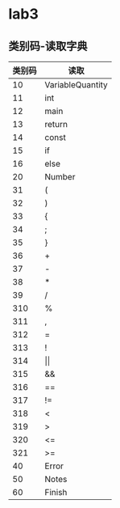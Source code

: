 # lab3

## 类别码-读取字典

| 类别码 | 读取             |
| ------ | ---------------- |
| 10     | VariableQuantity |
| 11     | int              |
| 12     | main             |
| 13     | return           |
| 14     | const            |
| 15     | if               |
| 16     | else             |
| 20     | Number           |
| 31     | (                |
| 32     | )                |
| 33     | {                |
| 34     | ;                |
| 35     | }                |
| 36     | +                |
| 37     | -                |
| 38     | *                |
| 39     | /                |
| 310    | %                |
| 311    | ,                |
| 312    | =                |
| 313    | !               |
| 314 | \|\| |
| 315 | && |
| 316 | == |
| 317 | != |
| 318 | < |
| 319 | > |
| 320 | <= |
| 321 | >= |
| 40     | Error            |
| 50     | Notes            |
| 60     | Finish           |



